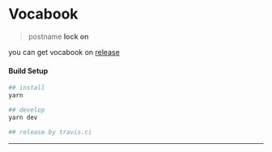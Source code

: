 # Vocabook

> postname **lock on**

you can get vocabook on [release](fjonas/lock-on/releases)

#### Build Setup

``` bash
## install
yarn

## develop
yarn dev

## release by travis.ci

```

---


